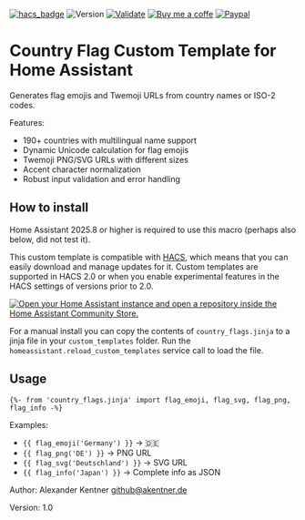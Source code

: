 [![hacs_badge](https://img.shields.io/badge/HACS-Default-orange.svg)](https://github.com/custom-components/hacs)
![Version](https://img.shields.io/github/v/release/akentner/home-assistant-custom-template-country-flags)
[![Validate](https://github.com/akentner/home-assistant-custom-template-country-flags/actions/workflows/validate.yml/badge.svg)](https://github.com/akentner/home-assistant-custom-template-country-flags/actions/workflows/validate.yml)
[![Buy me a coffe](https://img.shields.io/static/v1.svg?label=%20&message=Buy%20me%20a%20coffee&color=6f4e37&logo=buy%20me%20a%20coffee&logoColor=white)](https://buymeacoffee.com/akentner)
[![Paypal](https://img.shields.io/badge/PayPal-00457C?&color=00457c&logo=paypal&logoColor=white)](https://www.paypal.com/paypalme/akentner)


# Country Flag Custom Template for Home Assistant
  
Generates flag emojis and Twemoji URLs from country names or ISO-2 codes.

Features:
- 190+ countries with multilingual name support
- Dynamic Unicode calculation for flag emojis
- Twemoji PNG/SVG URLs with different sizes
- Accent character normalization
- Robust input validation and error handling

## How to install
Home Assistant 2025.8 or higher is required to use this macro (perhaps also below, did not test it).

This custom template is compatible with [HACS](https://hacs.xyz/), which means that you can easily download and manage updates for it. Custom templates are supported in HACS 2.0 or when you enable experimental features in the HACS settings of versions prior to 2.0. 

[![Open your Home Assistant instance and open a repository inside the Home Assistant Community Store.](https://my.home-assistant.io/badges/hacs_repository.svg)](https://my.home-assistant.io/redirect/hacs_repository/?owner=akentner&repository=home-assistant-custom-template-country-flags&category=template)


For a manual install you can copy the contents of `country_flags.jinja` to a jinja file in your `custom_templates` folder.
Run the `homeassistant.reload_custom_templates` service call to load the file.


## Usage

`{%- from 'country_flags.jinja' import flag_emoji, flag_svg, flag_png, flag_info -%}`

Examples:
- `{{ flag_emoji('Germany') }}`     → 🇩🇪
- `{{ flag_png('DE') }}`           → PNG URL
- `{{ flag_svg('Deutschland') }}`  → SVG URL
- `{{ flag_info('Japan') }}`       → Complete info as JSON


Author: Alexander Kentner <github@akentner.de>

Version: 1.0
